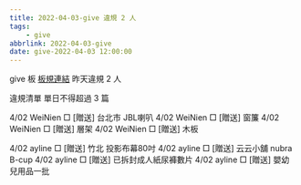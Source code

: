 ```yaml
---
title: 2022-04-03-give 違規 2 人
tags:
    - give
abbrlink: 2022-04-03-give
date: give-2022-04-03 12:00:00
---
```

give 板 [板規連結](https://www.ptt.cc/bbs/give/M.1612495900.A.C32.html)
昨天違規 2 人
<!-- more -->

違規清單
單日不得超過 3 篇

4/02 WeiNien □ [贈送] 台北市 JBL喇叭
4/02 WeiNien □ [贈送] 窗簾
4/02 WeiNien □ [贈送] 層架
4/02 WeiNien □ [贈送] 木板

4/02 ayline □ [贈送] 竹北 投影布幕80吋
4/02 ayline □ [贈送] 云云小舖 nubra B-cup
4/02 ayline □ [贈送] 已拆封成人紙尿褲數片
4/02 ayline □ [贈送] 嬰幼兒用品一批